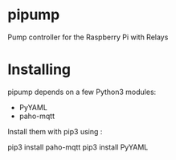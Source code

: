 # pipump
Pump controller for the Raspberry Pi with Relays

# Installing

pipump depends on a few Python3 modules:
- PyYAML
- paho-mqtt

Install them with pip3 using :

pip3 install paho-mqtt
pip3 install PyYAML